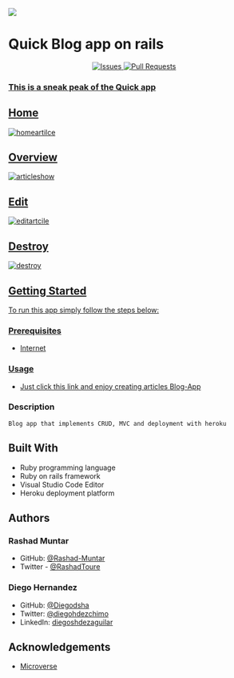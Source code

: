 ![](https://img.shields.io/badge/Microverse-blueviolet)

# Quick Blog app on rails

<p align="center">
    <a href="https://github.com/Diegodsha/Blog-app/issues">
    <img src="https://img.shields.io/github/issues-raw/Diegodsha/Blog-app?style=for-the-badge"
         alt="Issues">
     <a href="https://github.com/Diegodsha/Blog-app/pulls">
    <img src="https://img.shields.io/github/issues-pr/Diegodsha/Blog-app?style=for-the-badge"
         alt="Pull Requests">
</p>

### This is a sneak peak of the Quick app

## Home

![homeartilce](https://user-images.githubusercontent.com/70416006/111890486-53043980-89af-11eb-8d1d-0b93fba582a3.png)

## Overview

![articleshow](https://user-images.githubusercontent.com/70416006/111890499-7b8c3380-89af-11eb-8985-64cd4b4f4161.png)

## Edit

![editartcile](https://user-images.githubusercontent.com/70416006/111890488-5697c080-89af-11eb-8485-d87b89a46960.png)

## Destroy

![destroy](https://user-images.githubusercontent.com/70416006/111890487-54cdfd00-89af-11eb-9854-893714962459.png)

## Getting Started

To run this app simply follow the steps below:

### Prerequisites

- Internet

### Usage

- Just click this link and enjoy creating articles [Blog-App](https://awesomeblog12.herokuapp.com/articles)

### Description

    Blog app that implements CRUD, MVC and deployment with heroku

## Built With

- Ruby programming language
- Ruby on rails framework
- Visual Studio Code Editor
- Heroku deployment platform

## Authors

### Rashad Muntar

- GitHub: [@Rashad-Muntar](https://github.com/Rashad-Muntar)
- Twitter - [@RashadToure](https://twitter.com/RashadToure)

### Diego Hernandez

- GitHub: [@Diegodsha](https://github.com/Diegodsha)
- Twitter: [@diegohdezchimo](https://twitter.com/diegohdezchimo)
- LinkedIn: [diegoshdezaguilar](https://www.linkedin.com/in/diegoshdezaguilar/)

## Acknowledgements

- [Microverse](https://www.microverse.org)
